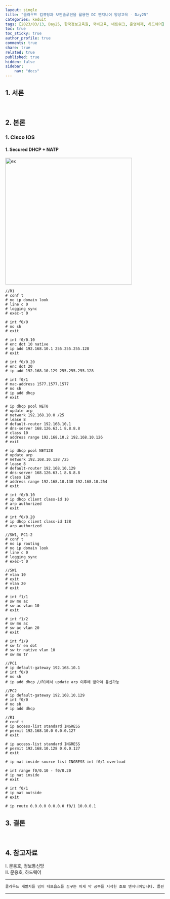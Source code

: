 ```yaml
---
layout: single
title: "클라우드 컴퓨팅과 보안솔루션을 활용한 DC 엔지니어 양성교육 - Day25"
categories: keduit
tags: [2023/03/13, Day25, 한국정보교육원, 국비교육, 네트워크, 운영체제, 하드웨어]
toc: true
toc_sticky: true
author_profile: true
comments: true
share: true
related: true
published: true
hidden: false
sidebar: 
    nav: "docs"
---
```


## 1. 서론  

&nbsp;&nbsp;&nbsp;&nbsp;

## 2. 본론  

### 1. Cisco IOS  

#### 1. Secured DHCP + NATP

<img alt="ex" src="https://user-images.githubusercontent.com/124491456/224584140-f71b064e-24df-4dc0-b941-aab9f93a7184.png" width=400>

```
//R1
# conf t
# no ip domain look
# line c 0
# logging sync
# exec-t 0

# int f0/0
# no sh
# exit

# int f0/0.10
# enc dot 10 native
# ip add 192.168.10.1 255.255.255.128
# exit

# int f0/0.20
# enc dot 20
# ip add 192.168.10.129 255.255.255.128

# int f0/1
# mac-address 1577.1577.1577
# no sh
# ip add dhcp
# exit

# ip dhcp pool NET0
# update arp
# network 192.168.10.0 /25
# lease 8
# default-router 192.168.10.1
# dns-server 168.126.63.1 8.8.8.8
# class 10
# address range 192.168.10.2 192.168.10.126
# exit

# ip dhcp pool NET128
# update arp
# network 192.168.10.128 /25
# lease 8
# default-router 192.168.10.129
# dns-server 168.126.63.1 8.8.8.8
# class 128
# address range 192.168.10.130 192.168.10.254
# exit

# int f0/0.10
# ip dhcp client class-id 10 
# arp authorized
# exit

# int f0/0.20
# ip dhcp client class-id 128
# arp authorized
```

```
//SW1, PC1-2
# conf t
# no ip routing
# no ip domain look
# line c 0
# logging sync
# exec-t 0
```

```
//SW1
# vlan 10
# exit
# vlan 20
# exit

# int f1/1
# sw mo ac
# sw ac vlan 10
# exit

# int f1/2
# sw mo ac
# sw ac vlan 20
# exit

# int f1/9
# sw tr en dot
# sw tr native vlan 10
# sw mo tr
```

```
//PC1
# ip default-gateway 192.168.10.1
# int f0/0
# no sh
# ip add dhcp //R1에서 update arp 이후에 받아야 통신가능
```

```
//PC2
# ip default-gateway 192.168.10.129
# int f0/0
# no sh
# ip add dhcp
```

```
//R1
# conf t
# ip access-list standard INGRESS
# permit 192.168.10.0 0.0.0.127
# exit

# ip access-list standard INGRESS
# permit 192.168.10.128 0.0.0.127
# exit

# ip nat inside source list INGRESS int f0/1 overload

# int range f0/0.10 - f0/0.20
# ip nat inside
# exit

# int f0/1
# ip nat outside
# exit

# ip route 0.0.0.0 0.0.0.0 f0/1 10.0.0.1

```



## 3. 결론  

&nbsp;&nbsp;&nbsp;&nbsp;


## 4. 참고자료  

Ⅰ. 문웅호, 정보통신망   
Ⅱ. 문웅호, 하드웨어

---

```bash
클라우드 개발자를 넘어 데브옵스를 꿈꾸는 이제 막 공부를 시작한 초보 엔지니어입니다. 틀린 점이 있으면 친절하게 댓글 부탁드립니다. :)
```

---

